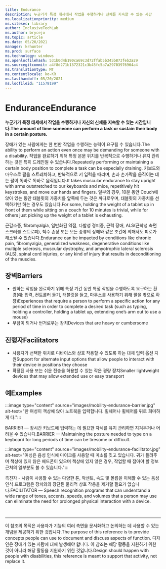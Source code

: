 ```yaml
---
title: Endurance
description: 누군가가 특정 태세에서 작업을 수행하거나 신체를 지속할 수 있는 시간
ms.localizationpriority: medium
ms.sitesec: library
author: InclusiveTechLab
ms.author: brycejo
ms.topic: article
ms.date: 05/20/2021
manager: krhunter
ms.prod: surface
ms.technology: windows
ms.openlocfilehash: 531b0d4b190ca69c3d72ffab5b345b873feb2a29
ms.sourcegitcommit: a4f8d271b1372321c3b45fc5a7a29703976964a4
ms.translationtype: MT
ms.contentlocale: ko-KR
ms.lasthandoff: 05/20/2021
ms.locfileid: "11578199"
---
```

# <a name="endurance"></a><span data-ttu-id="96119-103">Endurance</span><span class="sxs-lookup"><span data-stu-id="96119-103">Endurance</span></span>

**<span data-ttu-id="96119-104">누군가가 특정 태세에서 작업을 수행하거나 자신의 신체를 지속할 수 있는 시간입니다.</span><span class="sxs-lookup"><span data-stu-id="96119-104">The amount of time someone can perform a task or sustain their body in a certain posture.</span></span>**

<span data-ttu-id="96119-105">장애가 있는 사람에게는 한 번만 작업을 수행하는 능력이 요구될 수 있습니다.</span><span class="sxs-lookup"><span data-stu-id="96119-105">The ability to perform an action even once may be demanding for someone with a disability.</span></span> <span data-ttu-id="96119-106">작업을 완료하기 위해 특정 본문 위치를 반복적으로 수행하거나 유지 관리하는 것은 특히 드레인일 수 있습니다.</span><span class="sxs-lookup"><span data-stu-id="96119-106">Repeatedly performing or maintaining a certain body position to complete a task can be especially draining.</span></span> <span data-ttu-id="96119-107">키보드와 마우스로 팔을 스트레치하고, 반복적으로 키 입력을 때리며, 손과 손가락을 움직이는 데는 팔이 똑바로 똑바로 움직입니다.</span><span class="sxs-lookup"><span data-stu-id="96119-107">It takes muscular endurance to stay upright with arms outstretched to our keyboards and mice, repetitively hit keystrokes, and move our hands and fingers.</span></span> <span data-ttu-id="96119-108">일부의 경우, 10분 동안 Couch에 앉아 있는 동안 태블릿의 가중치를 앞쪽에 두는 것은 까다로우며, 태블릿의 가중치를 선택하기만 하는 경우도 있습니다.</span><span class="sxs-lookup"><span data-stu-id="96119-108">For some, holding the weight of a tablet up in front of them while sitting on a couch for 10 minutes is trivial, while for others just picking up the weight of a tablet is exhausting.</span></span>

<span data-ttu-id="96119-109">근감소증, fibromyalgia, 일반화된 약점, 다발성 경피증, 근력 장애, ALS(근학성 측면 스크러블 스트로피), 척수 손상 또는 모든 종류의 상해와 같은 조건에 의해서도 피로가 해소될 수 있습니다.</span><span class="sxs-lookup"><span data-stu-id="96119-109">Endurance can be impacted by conditions like chronic pain, fibromyalgia, generalized weakness, degenerative conditions like multiple sclerosis, muscular dystrophy, and amyotrophic lateral sclerosis (ALS), spinal cord injuries, or any kind of injury that results in deconditioning of the muscles.</span></span>

## <a name="barriers"></a><span data-ttu-id="96119-110">장벽</span><span class="sxs-lookup"><span data-stu-id="96119-110">Barriers</span></span>
* <span data-ttu-id="96119-111">원하는 작업을 완료하기 위해 특정 기간 동안 특정 작업을 수행하도록 요구하는 환경(예: 입력, 컨트롤러 들기, 태블릿을 들고, 마우스를 사용하기 위해 팔을 밖으로 확장)</span><span class="sxs-lookup"><span data-stu-id="96119-111">Experiences that require a person to perform a specific action for any period of time in order to complete a desired task (such as typing, holding a controller, holding a tablet up, extending one’s arm out to use a mouse)</span></span>
* <span data-ttu-id="96119-112">부담이 되거나 번거로우는 장치</span><span class="sxs-lookup"><span data-stu-id="96119-112">Devices that are heavy or cumbersome</span></span>

## <a name="facilitators"></a><span data-ttu-id="96119-113">진행자</span><span class="sxs-lookup"><span data-stu-id="96119-113">Facilitators</span></span>
* <span data-ttu-id="96119-114">사용자가 선택한 위치로 디바이스와 상호 작용할 수 있도록 하는 대체 입력 옵션 지원</span><span class="sxs-lookup"><span data-stu-id="96119-114">Support for alternate input options that allow people to interact with their device in positions they choose</span></span>
* <span data-ttu-id="96119-115">확장된 사용 또는 쉬운 전송을 허용할 수 있는 작은 경량 장치</span><span class="sxs-lookup"><span data-stu-id="96119-115">Smaller lightweight devices that may allow extended use or easy transport</span></span>

## <a name="examples"></a><span data-ttu-id="96119-116">예</span><span class="sxs-lookup"><span data-stu-id="96119-116">Examples</span></span>

:::image type="content" source="images/mobility-endurance-barrier.jpg" alt-text="한 여성이 책상에 앉아 노트북을 입력합니다. 휠체어나 휠체어를 뒤로 희미하게 다.":::

<span data-ttu-id="96119-119">BARRIER — 장시간 키보드에 입력하는 데 필요한 자세를 유지 관리하면 지겨우거나 어려울 수 있습니다.</span><span class="sxs-lookup"><span data-stu-id="96119-119">BARRIER — Maintaining the posture needed to type on a keyboard for long periods of time can be tiresome or difficult.</span></span> 

:::image type="content" source="images/mobility-endurance-facilitator.jpg" alt-text="여성은 음성 인식에 마이크를 사용할 때 미소를 짓고 있습니다. 귀가 들려주며 책상에 있지 않은 헤드폰이 있으며 책상에 있지 않은 경우, 작업할 때 잡아야 할 정보 근처의 일부분도 볼 수 있습니다.":::

<span data-ttu-id="96119-122">촉진자 - 사람이 사용할 수 있는 다양한 톤, 악센트, 속도 및 볼륨을 이해할 수 있는 음성 인식 프로그램은 장치와의 장단된 물리적 상호 작용을 제거할 필요가 없습니다.</span><span class="sxs-lookup"><span data-stu-id="96119-122">FACILITATOR — Speech recognition programs that can understand a wide range of tones, accents, speeds, and volumes that a person may use can eliminate the need for prolonged physical interaction with a device.</span></span> 


&nbsp;

[comment]: # (Footer 문)
___
<span data-ttu-id="96119-124">이 참조의 목적은 사용자가 기능의 여러 측면을 문서화하고 논의하는 데 사용할 수 있는 개념을 제공하기 위한 것입니다.</span><span class="sxs-lookup"><span data-stu-id="96119-124">The purpose of this reference is to provide concepts people can use to document and discuss aspects of function.</span></span> <span data-ttu-id="96119-125">디자인은 장애가 있는 사람에 대해 발생해야 합니다. 이 참조는 해당 활동을 지원하기 위한 것이 아니라 해당 활동을 지원하기 위한 것입니다.</span><span class="sxs-lookup"><span data-stu-id="96119-125">Design should happen with people with disabilities, this reference is meant to support that activity, not replace it.</span></span> 